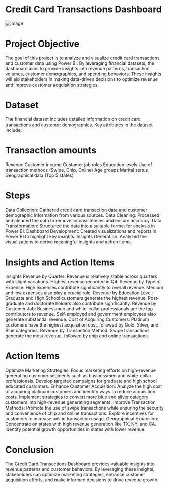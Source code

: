 # Credit Card Transactions Dashboard

![image](https://github.com/Yash-2405/Credit-Card-Power-BI-Dashboard/assets/115539756/a7929ad7-ceeb-43b9-b937-de4ced62d0c8)

# Project Objective
The goal of this project is to analyze and visualize credit card transactions and customer data using Power BI. By leveraging financial datasets, the dashboard aims to provide insights into revenue patterns, transaction volumes, customer demographics, and spending behaviors. These insights will aid stakeholders in making data-driven decisions to optimize revenue and improve customer acquisition strategies.

# Dataset
The financial dataset includes detailed information on credit card transactions and customer demographics. Key attributes in the dataset include:

# Transaction amounts
Revenue
Customer income
Customer job roles
Education levels
Use of transaction methods (Swipe, Chip, Online)
Age groups
Marital status
Geographical data (Top 5 states)

# Steps

Data Collection: Gathered credit card transaction data and customer demographic information from various sources.
Data Cleaning: Processed and cleaned the data to remove inconsistencies and ensure accuracy.
Data Transformation: Structured the data into a suitable format for analysis in Power BI.
Dashboard Development: Created visualizations and reports in Power BI to highlight key insights.
Insights Generation: Analyzed the visualizations to derive meaningful insights and action items.

# Insights and Action Items
Insights
Revenue by Quarter: Revenue is relatively stable across quarters with slight variations. Highest revenue recorded in Q4.
Revenue by Type of Expense: High expenses contribute significantly to overall revenue. Medium and low expenses also play a crucial role.
Revenue by Education Level: Graduate and High School customers generate the highest revenue. Post-graduate and doctorate holders also contribute significantly.
Revenue by Customer Job: Businessmen and white-collar professionals are the top contributors to revenue. Self-employed and government employees also generate substantial revenue.
Cost of Acquiring Customers: Platinum customers have the highest acquisition cost, followed by Gold, Silver, and Blue categories.
Revenue by Transaction Method: Swipe transactions generate the most revenue, followed by chip and online transactions.

# Action Items

Optimize Marketing Strategies: Focus marketing efforts on high-revenue generating customer segments such as businessmen and white-collar professionals. Develop targeted campaigns for graduate and high school educated customers.
Enhance Customer Acquisition: Analyze the high cost of acquiring platinum customers and identify ways to reduce acquisition costs. Implement strategies to convert more blue and silver category customers into high-revenue generating segments.
Improve Transaction Methods: Promote the use of swipe transactions while ensuring the security and convenience of chip and online transactions. Explore incentives for customers to increase online transaction usage.
Geographical Expansion: Concentrate on states with high revenue generation like TX, NY, and CA. Identify potential growth opportunities in states with lower revenue.

# Conclusion
The Credit Card Transactions Dashboard provides valuable insights into revenue patterns and customer behaviors. By leveraging these insights, stakeholders can optimize marketing strategies, enhance customer acquisition efforts, and make informed decisions to drive revenue growth.
